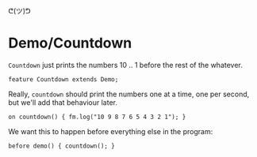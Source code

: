 ᕦ(ツ)ᕤ
# Demo/Countdown

`Countdown` just prints the numbers 10 .. 1 before the rest of the whatever.

    feature Countdown extends Demo;

Really, `countdown` should print the numbers one at a time, one per second, but we'll add that behaviour later.

    on countdown() { fm.log("10 9 8 7 6 5 4 3 2 1"); }

We want this to happen before everything else in the program:

    before demo() { countdown(); }